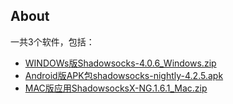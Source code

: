 ## About

一共3个软件，包括：

* [WINDOWs版Shadowsocks-4.0.6_Windows.zip](/Shadowsocks-4.0.6_Windows.zip)
* [Android版APK包shadowsocks-nightly-4.2.5.apk](/shadowsocks-nightly-4.2.5.apk)
* [MAC版应用ShadowsocksX-NG.1.6.1_Mac.zip](/ShadowsocksX-NG.1.6.1_Mac.zip)
